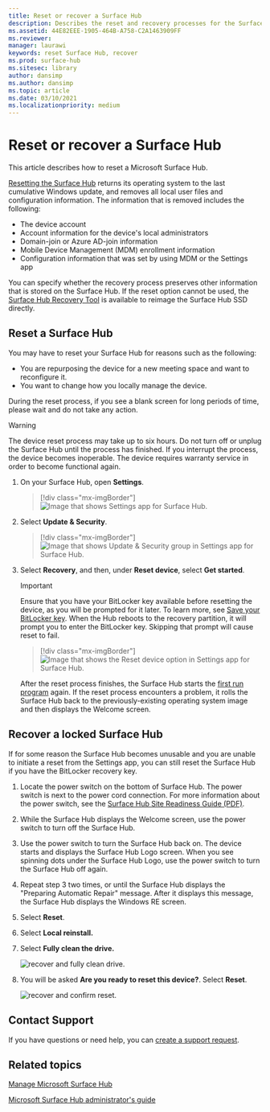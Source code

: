 ```yaml
---
title: Reset or recover a Surface Hub
description: Describes the reset and recovery processes for the Surface Hub, and provides instructions.
ms.assetid: 44E82EEE-1905-464B-A758-C2A1463909FF
ms.reviewer: 
manager: laurawi
keywords: reset Surface Hub, recover
ms.prod: surface-hub
ms.sitesec: library
author: dansimp
ms.author: dansimp
ms.topic: article
ms.date: 03/10/2021
ms.localizationpriority: medium
---
```


# Reset or recover a Surface Hub

This article describes how to reset a Microsoft Surface Hub.  

[Resetting the Surface Hub](#reset-a-surface-hub) returns its operating system to the last cumulative Windows update, and removes all local user files and configuration information. The information that is removed includes the following:

- The device account
- Account information for the device's local administrators
- Domain-join or Azure AD-join information
- Mobile Device Management (MDM) enrollment information
- Configuration information that was set by using MDM or the Settings app

You can specify whether the recovery process preserves other information that is stored on the Surface Hub. If the reset option cannot be used, the [Surface Hub Recovery Tool](surface-hub-recovery-tool.md) is available to reimage the Surface Hub SSD directly.

## Reset a Surface Hub

You may have to reset your Surface Hub for reasons such as the following:

- You are repurposing the device for a new meeting space and want to reconfigure it.
- You want to change how you locally manage the device.

During the reset process, if you see a blank screen for long periods of time, please wait and do not take any action.

> [!WARNING]
> The device reset process may take up to six hours. Do not turn off or unplug the Surface Hub until the process has finished. If you interrupt the process, the device becomes inoperable. The device requires warranty service in order to become functional again.

1. On your Surface Hub, open **Settings**.

   > [!div class="mx-imgBorder"]
   > ![Image that shows Settings app for Surface Hub.](images/sh-settings.png)

2. Select **Update & Security**.

   > [!div class="mx-imgBorder"]
   > ![Image that shows Update & Security group in Settings app for Surface Hub.](images/sh-settings-update-security.png)

3. Select **Recovery**, and then, under **Reset device**, select **Get started**.

   > [!IMPORTANT]
   > Ensure that you have your BitLocker key available before resetting the device, as you will be prompted for it later. To learn more, see [Save your BitLocker key](save-bitlocker-key-surface-hub.md). When the Hub reboots to the recovery partition, it will prompt you to enter the BitLocker key. Skipping that prompt will cause reset to fail.
   
   > [!div class="mx-imgBorder"]
   > ![Image that shows the Reset device option in Settings app for Surface Hub.](images/sh-settings-reset-device.png)

   After the reset process finishes, the Surface Hub starts the [first run program](first-run-program-surface-hub.md) again. If the reset process encounters a problem, it rolls the Surface Hub back to the previously-existing operating system image and then displays the Welcome screen.

## Recover a locked Surface Hub

If for some reason the Surface Hub becomes unusable and you are unable to initiate a reset from the Settings app, you can still reset the Surface Hub if you have the BitLocker recovery key.

1. Locate the power switch on the bottom of Surface Hub. The power switch is next to the power cord connection. For more information about the power switch, see the [Surface Hub Site Readiness Guide (PDF)](surface-hub-site-readiness-guide.md).

2. While the Surface Hub displays the Welcome screen, use the power switch to turn off the Surface Hub.

3. Use the power switch to turn the Surface Hub back on. The device starts and displays the Surface Hub Logo screen. When you see spinning dots under the Surface Hub Logo, use the power switch to turn the Surface Hub off again.  

4. Repeat step 3 two times, or until the Surface Hub displays the "Preparing Automatic Repair" message. After it displays this message, the Surface Hub displays the Windows RE screen.
 
5. Select **Reset**.

6. Select **Local reinstall.**

7. Select **Fully clean the drive.**
 
   ![recover and fully clean drive.](images/recover-fully-clean-drive.png)

8. You will be asked **Are you ready to reset this device?**. Select **Reset**. 
   
   ![recover and confirm reset.](images/recover-confirm-reset.png)


## Contact Support

If you have questions or need help, you can [create a support request](https://support.microsoft.com/supportforbusiness/productselection).


## Related topics

[Manage Microsoft Surface Hub](manage-surface-hub.md)

[Microsoft Surface Hub administrator's guide](surface-hub-administrators-guide.md)

